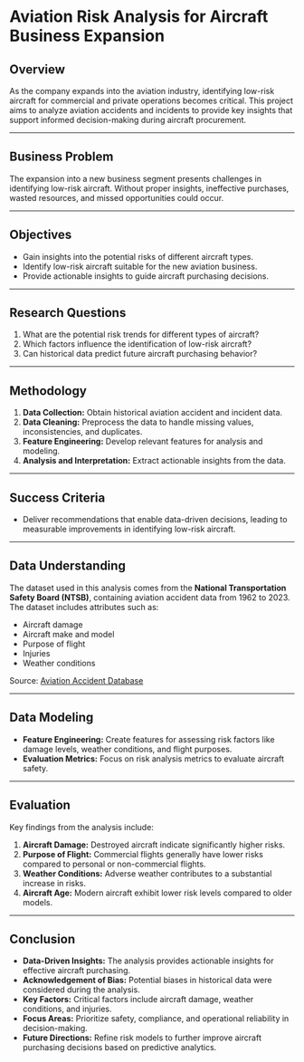 # Aviation Risk Analysis for Aircraft Business Expansion

## Overview
As the company expands into the aviation industry, identifying low-risk aircraft for commercial and private operations becomes critical. This project aims to analyze aviation accidents and incidents to provide key insights that support informed decision-making during aircraft procurement.

---

## Business Problem
The expansion into a new business segment presents challenges in identifying low-risk aircraft. Without proper insights, ineffective purchases, wasted resources, and missed opportunities could occur.

---

## Objectives
- Gain insights into the potential risks of different aircraft types.
- Identify low-risk aircraft suitable for the new aviation business.
- Provide actionable insights to guide aircraft purchasing decisions.

---

## Research Questions
1. What are the potential risk trends for different types of aircraft?
2. Which factors influence the identification of low-risk aircraft?
3. Can historical data predict future aircraft purchasing behavior?

---

## Methodology
1. **Data Collection:** Obtain historical aviation accident and incident data.
2. **Data Cleaning:** Preprocess the data to handle missing values, inconsistencies, and duplicates.
3. **Feature Engineering:** Develop relevant features for analysis and modeling.
4. **Analysis and Interpretation:** Extract actionable insights from the data.

---

## Success Criteria
- Deliver recommendations that enable data-driven decisions, leading to measurable improvements in identifying low-risk aircraft.

---

## Data Understanding
The dataset used in this analysis comes from the **National Transportation Safety Board (NTSB)**, containing aviation accident data from 1962 to 2023. The dataset includes attributes such as:
- Aircraft damage
- Aircraft make and model
- Purpose of flight
- Injuries
- Weather conditions

Source: [Aviation Accident Database](https://www.kaggle.com/datasets/khsamaha/aviation-accident-database-synopses)

---

## Data Modeling
- **Feature Engineering:** Create features for assessing risk factors like damage levels, weather conditions, and flight purposes.
- **Evaluation Metrics:** Focus on risk analysis metrics to evaluate aircraft safety.

---

## Evaluation
Key findings from the analysis include:
1. **Aircraft Damage:** Destroyed aircraft indicate significantly higher risks.
2. **Purpose of Flight:** Commercial flights generally have lower risks compared to personal or non-commercial flights.
3. **Weather Conditions:** Adverse weather contributes to a substantial increase in risks.
4. **Aircraft Age:** Modern aircraft exhibit lower risk levels compared to older models.

---

## Conclusion
- **Data-Driven Insights:** The analysis provides actionable insights for effective aircraft purchasing.
- **Acknowledgement of Bias:** Potential biases in historical data were considered during the analysis.
- **Key Factors:** Critical factors include aircraft damage, weather conditions, and injuries.
- **Focus Areas:** Prioritize safety, compliance, and operational reliability in decision-making.
- **Future Directions:** Refine risk models to further improve aircraft purchasing decisions based on predictive analytics.